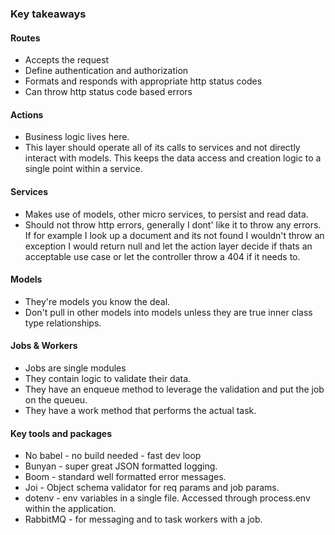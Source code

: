 ### Key takeaways

#### Routes
* Accepts the request  
* Define authentication and authorization     
* Formats and responds with appropriate http status codes
* Can throw http status code based errors


#### Actions
* Business logic lives here.  
* This layer should operate all of its calls to services and not directly interact with models.  This keeps the data access and creation logic to a single point within a service.  


#### Services
* Makes use of models, other micro services, to persist and read data.  
* Should not throw http errors, generally I dont' like it to throw any errors. If for example I look up a document and its not found I wouldn't throw an exception I would return null and let the action layer decide if thats an acceptable use case or let the controller throw a 404 if it needs to.

#### Models
* They're models you know the deal.
* Don't pull in other models into models unless they are true inner class type relationships.


#### Jobs & Workers
* Jobs are single modules
* They contain logic to validate their data.
* They have an enqueue method to leverage the validation and put the job on the queueu.
* They have a work method that performs the actual task.
  

#### Key tools and packages

* No babel - no build needed - fast dev loop
* Bunyan - super great JSON formatted logging.
* Boom - standard well formatted error messages.
* Joi - Object schema validator for req params and job params.
* dotenv - env variables in a single file.  Accessed through process.env within the application.
* RabbitMQ - for messaging and to task workers with a job.
